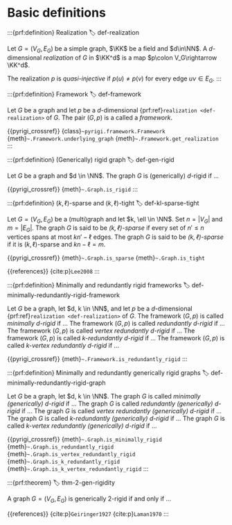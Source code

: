 # Basic definitions


:::{prf:definition} Realization
:label: def-realization

Let $G=(V_G,E_G)$ be a simple graph, $\KK$ be a field and $d\in\NN$.
A $d$-dimensional _realization_ of $G$ in $\KK^d$ is a map $p\colon V_G\rightarrow \KK^d$.

The realization $p$ is _quasi-injective_ if $p(u)\neq p(v)$ for every edge $uv\in E_G$.
:::

:::{prf:definition} Framework
:label: def-framework

Let $G$ be a graph and let $p$ be a $d$-dimensional {prf:ref}`realization <def-realization>` of $G$.
The pair $(G, p)$ is a called a _framework_.

{{pyrigi_crossref}} {class}`~pyrigi.framework.Framework`
{meth}`~.Framework.underlying_graph`
{meth}`~.Framework.get_realization`
:::

:::{prf:definition} (Generically) rigid graph
:label: def-gen-rigid

Let $G$ be a graph and $d \in \NN$.
The graph $G$ is (generically) $d$-rigid if ...

{{pyrigi_crossref}} {meth}`~.Graph.is_rigid`
:::

:::{prf:definition} $(k, \ell)$-sparse and $(k, \ell)$-tight
:label: def-kl-sparse-tight

Let $G = (V_G, E_G)$ be a (multi)graph and let $k, \ell \in \NN$.
Set $n = |V_G|$ and $m = |E_G|$.
The graph $G$ is said to be _$(k, \ell)$-sparse_ if every set of $n' \leq n$ vertices spans at most $kn' - \ell$ edges.
The graph $G$ is said to be _$(k, \ell)$-sparse_ if it is $(k, \ell)$-sparse and $kn - \ell = m$.

{{pyrigi_crossref}} {meth}`~.Graph.is_sparse`
{meth}`~.Graph.is_tight`

{{references}} {cite:p}`Lee2008`
:::

:::{prf:definition} Minimally and redundantly rigid frameworks
:label: def-minimally-redundantly-rigid-framework

Let $G$ be a graph, let $d, k \in \NN$, and let $p$ be a $d$-dimensional {prf:ref}`realization <def-realization>` of $G$.
The framework $(G, p)$ is called _minimally $d$-rigid_ if ...
The framework $(G, p)$ is called _redundantly $d$-rigid_ if ...
The framework $(G, p)$ is called _vertex redundantly $d$-rigid_ if ...
The framework $(G, p)$ is called _$k$-redundantly $d$-rigid_ if ...
The framework $(G, p)$ is called _$k$-vertex redundantly $d$-rigid_ if ...

{{pyrigi_crossref}} {meth}`~.Framework.is_redundantly_rigid`
:::


:::{prf:definition} Minimally and redundantly generically rigid graphs
:label: def-minimally-redundantly-rigid-graph

Let $G$ be a graph, let $d, k \in \NN$.
The graph $G$ is called _minimally (generically) $d$-rigid_ if ...
The graph $G$ is called _redundantly (generically) $d$-rigid_ if ...
The graph $G$ is called _vertex redundantly (generically) $d$-rigid_ if ...
The graph $G$ is called _$k$-redundantly (generically) $d$-rigid_ if ...
The graph $G$ is called _$k$-vertex redundantly (generically) $d$-rigid_ if ...

{{pyrigi_crossref}} {meth}`~.Graph.is_minimally_rigid`
{meth}`~.Graph.is_redundantly_rigid`
{meth}`~.Graph.is_vertex_redundantly_rigid`
{meth}`~.Graph.is_k_redundantly_rigid`
{meth}`~.Graph.is_k_vertex_redundantly_rigid`
:::

:::{prf:theorem}
:label: thm-2-gen-rigidity

A graph $G = (V_G, E_G)$ is generically $2$-rigid if and only if ...

{{references}} {cite:p}`Geiringer1927`
{cite:p}`Laman1970`
:::

